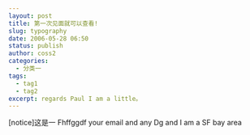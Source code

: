 ```yaml
---
layout: post
title: 第一次见面就可以查看!
slug: typography
date: 2006-05-28 06:50
status: publish
author: coss2
categories: 
  - 分类一
tags:
  - tag1
  - tag2
excerpt: regards Paul I am a little。
---
```


[notice]这是一
Fhffggdf your email and any
Dg and I am a
SF bay area
